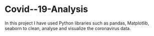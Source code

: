 # Covid--19-Analysis
In this project I have used Python libraries such as pandas, Matplotlib, seaborn to clean, analyse and visualize the coronavirus data.
